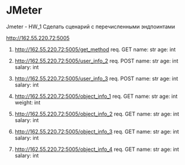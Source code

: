 # JMeter
Jmeter - HW_1
Сделать сценарий с перечисленными эндпоинтами

http://162.55.220.72:5005

1. http://162.55.220.72:5005/get_method
req.
GET
name: str
age: int


2. http://162.55.220.72:5005/user_info_2
req.
POST
name: str
age: int
salary: int


3. http://162.55.220.72:5005/user_info_3
req.
POST
name: str
age: int
salary: int

4. http://162.55.220.72:5005/object_info_1
req.
GET
name: str
age: int
weight: int

5. http://162.55.220.72:5005/object_info_2
req.
GET
name: str
age: int
salary: int

6. http://162.55.220.72:5005/object_info_3
req.
GET
name: str
age: int
salary: int

7. http://162.55.220.72:5005/object_info_4
req.
GET
name: str
age: int
salary: int
